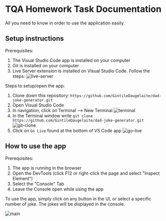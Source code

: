 # TQA Homework Task Documentation

All you need to know in order to use the application easily.

## Setup instructions

Prerequisites:

1. The Visual Studio Code app is installed on your computer
2. Git is installed on your computer
3. Live Server extension is installed on Visual Studio Code. Follow the steps:
![live-server](https://github.com/GintileDaugelaite/dad-joke-generator/assets/98910346/1d06a6c9-4fa5-4001-a8e4-9604fec05c62)


Steps to setup/open the app:

1. Clone down this repository: `https://github.com/GintileDaugelaite/dad-joke-generator.git`
2. Open Visual Studio Code
3. In navigation, click on Terminal --> New Terminal
![terminal](https://github.com/GintileDaugelaite/dad-joke-generator/assets/98910346/1b877cfb-3184-48bf-a465-93342f1b0837)
5. In the Terminal window write `git clone https://github.com/GintileDaugelaite/dad-joke-generator.git`
![git-clone](https://github.com/GintileDaugelaite/dad-joke-generator/assets/98910346/ad104d5c-bce4-44b0-b94e-ee1c09f006c3)
7. Click on `Go Live` found at the bottom of VS Code app
![go-live](https://github.com/GintileDaugelaite/dad-joke-generator/assets/98910346/66ed665c-7cb7-4aa7-b616-ae63fcac9e23)


## How to use the app

Prerequisites:

1. The app is running in the browser
2. Open the DevTools (click F12 or right-click the page and select "Inspect Element")
3. Select the "Console" Tab
4. Leave the Console open while using the app

To use the app, simply click on any button in the UI, or select a specific number of joke. The jokes will be displayed in the console.

![main](https://github.com/GintileDaugelaite/dad-joke-generator/assets/98910346/cdc62b48-bb43-4cf0-bd83-f26106e32bdb)


   
